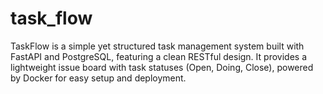 # task_flow
TaskFlow is a simple yet structured task management system built with FastAPI and PostgreSQL, featuring a clean RESTful design. It provides a lightweight issue board with task statuses (Open, Doing, Close), powered by Docker for easy setup and deployment.
